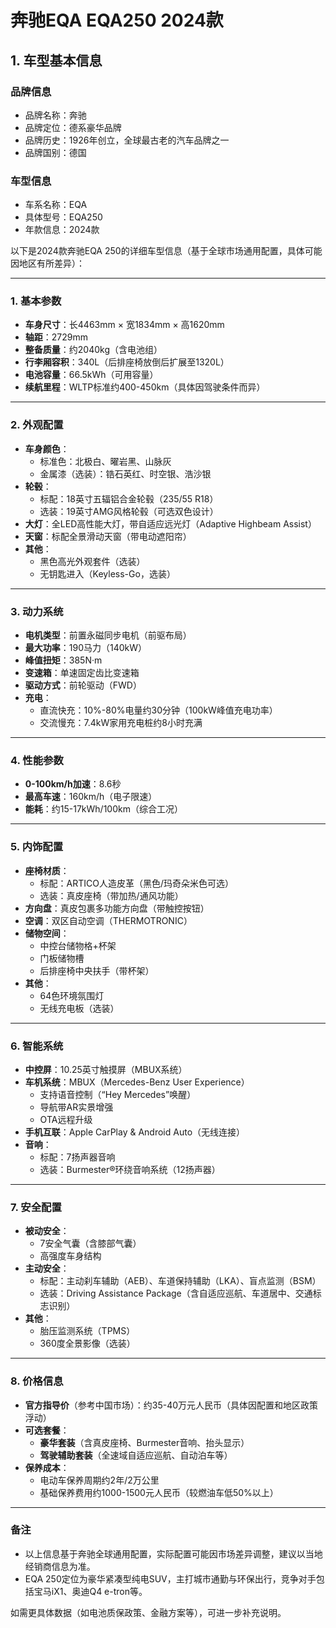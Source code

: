 
# 奔驰EQA EQA250 2024款
## 1. 车型基本信息
### 品牌信息
- 品牌名称：奔驰
- 品牌定位：德系豪华品牌
- 品牌历史：1926年创立，全球最古老的汽车品牌之一
- 品牌国别：德国

### 车型信息
- 车系名称：EQA
- 具体型号：EQA250
- 年款信息：2024款

以下是2024款奔驰EQA 250的详细车型信息（基于全球市场通用配置，具体可能因地区有所差异）：

---

### **1. 基本参数**
- **车身尺寸**：长4463mm × 宽1834mm × 高1620mm  
- **轴距**：2729mm  
- **整备质量**：约2040kg（含电池组）  
- **行李厢容积**：340L（后排座椅放倒后扩展至1320L）  
- **电池容量**：66.5kWh（可用容量）  
- **续航里程**：WLTP标准约400-450km（具体因驾驶条件而异）  

---

### **2. 外观配置**
- **车身颜色**：  
  - 标准色：北极白、曜岩黑、山脉灰  
  - 金属漆（选装）：锆石英红、时空银、浩沙银  
- **轮毂**：  
  - 标配：18英寸五辐铝合金轮毂（235/55 R18）  
  - 选装：19英寸AMG风格轮毂（可选双色设计）  
- **大灯**：全LED高性能大灯，带自适应远光灯（Adaptive Highbeam Assist）  
- **天窗**：标配全景滑动天窗（带电动遮阳帘）  
- **其他**：  
  - 黑色高光外观套件（选装）  
  - 无钥匙进入（Keyless-Go，选装）  

---

### **3. 动力系统**
- **电机类型**：前置永磁同步电机（前驱布局）  
- **最大功率**：190马力（140kW）  
- **峰值扭矩**：385N·m  
- **变速箱**：单速固定齿比变速箱  
- **驱动方式**：前轮驱动（FWD）  
- **充电**：  
  - 直流快充：10%-80%电量约30分钟（100kW峰值充电功率）  
  - 交流慢充：7.4kW家用充电桩约8小时充满  

---

### **4. 性能参数**
- **0-100km/h加速**：8.6秒  
- **最高车速**：160km/h（电子限速）  
- **能耗**：约15-17kWh/100km（综合工况）  

---

### **5. 内饰配置**
- **座椅材质**：  
  - 标配：ARTICO人造皮革（黑色/玛奇朵米色可选）  
  - 选装：真皮座椅（带加热/通风功能）  
- **方向盘**：真皮包裹多功能方向盘（带触控按钮）  
- **空调**：双区自动空调（THERMOTRONIC）  
- **储物空间**：  
  - 中控台储物格+杯架  
  - 门板储物槽  
  - 后排座椅中央扶手（带杯架）  
- **其他**：  
  - 64色环境氛围灯  
  - 无线充电板（选装）  

---

### **6. 智能系统**
- **中控屏**：10.25英寸触摸屏（MBUX系统）  
- **车机系统**：MBUX（Mercedes-Benz User Experience）  
  - 支持语音控制（“Hey Mercedes”唤醒）  
  - 导航带AR实景增强  
  - OTA远程升级  
- **手机互联**：Apple CarPlay & Android Auto（无线连接）  
- **音响**：  
  - 标配：7扬声器音响  
  - 选装：Burmester®环绕音响系统（12扬声器）  

---

### **7. 安全配置**
- **被动安全**：  
  - 7安全气囊（含膝部气囊）  
  - 高强度车身结构  
- **主动安全**：  
  - 标配：主动刹车辅助（AEB）、车道保持辅助（LKA）、盲点监测（BSM）  
  - 选装：Driving Assistance Package（含自适应巡航、车道居中、交通标志识别）  
- **其他**：  
  - 胎压监测系统（TPMS）  
  - 360度全景影像（选装）  

---

### **8. 价格信息**
- **官方指导价**（参考中国市场）：约35-40万元人民币（具体因配置和地区政策浮动）  
- **可选套餐**：  
  - **豪华套装**（含真皮座椅、Burmester音响、抬头显示）  
  - **驾驶辅助套装**（全速域自适应巡航、自动泊车等）  
- **保养成本**：  
  - 电动车保养周期约2年/2万公里  
  - 基础保养费用约1000-1500元人民币（较燃油车低50%以上）  

---

### **备注**  
- 以上信息基于奔驰全球通用配置，实际配置可能因市场差异调整，建议以当地经销商信息为准。  
- EQA 250定位为豪华紧凑型纯电SUV，主打城市通勤与环保出行，竞争对手包括宝马iX1、奥迪Q4 e-tron等。  

如需更具体数据（如电池质保政策、金融方案等），可进一步补充说明。

